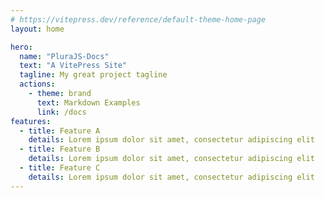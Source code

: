 ```yaml
---
# https://vitepress.dev/reference/default-theme-home-page
layout: home

hero:
  name: "PluraJS-Docs"
  text: "A VitePress Site"
  tagline: My great project tagline
  actions:
    - theme: brand
      text: Markdown Examples
      link: /docs
features:
  - title: Feature A
    details: Lorem ipsum dolor sit amet, consectetur adipiscing elit
  - title: Feature B
    details: Lorem ipsum dolor sit amet, consectetur adipiscing elit
  - title: Feature C
    details: Lorem ipsum dolor sit amet, consectetur adipiscing elit
---
```


